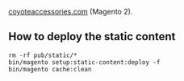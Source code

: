 [coyoteaccessories.com](https://coyoteaccessories.com) (Magento 2).

## How to deploy the static content
```shell
rm -rf pub/static/*
bin/magento setup:static-content:deploy -f
bin/magento cache:clean
```